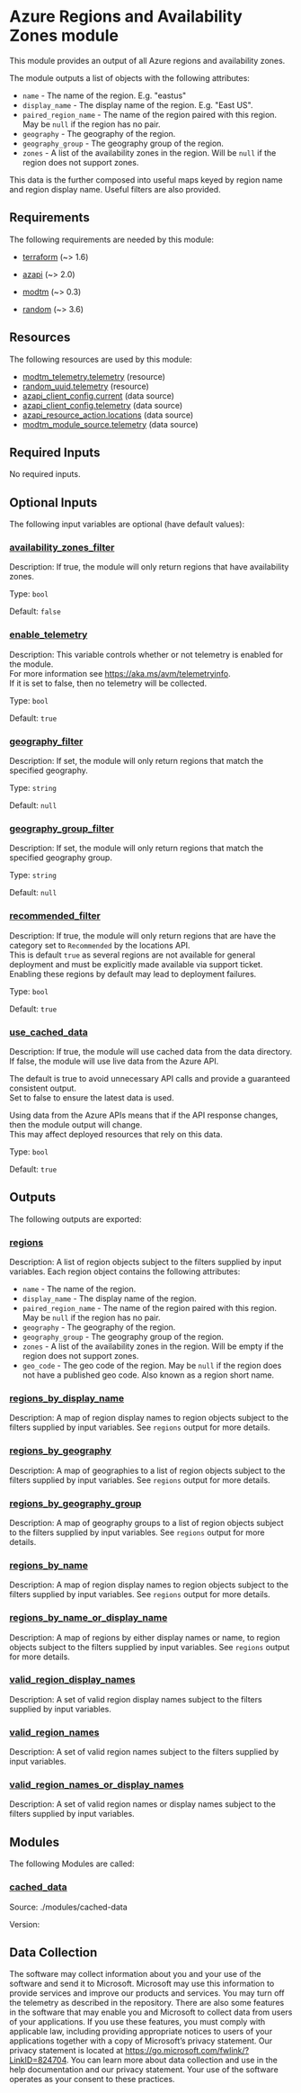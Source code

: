 <!-- BEGIN_TF_DOCS -->
# Azure Regions and Availability Zones module

This module provides an output of all Azure regions and availability zones.

The module outputs a list of objects with the following attributes:

- `name` - The name of the region. E.g. "eastus"
- `display_name` - The display name of the region. E.g. "East US".
- `paired_region_name` - The name of the region paired with this region.  May be `null` if the region has no pair.
- `geography` - The geography of the region.
- `geography_group` - The geography group of the region.
- `zones` - A list of the availability zones in the region. Will be `null` if the region does not support zones.

This data is the further composed into useful maps keyed by region name and region display name.
Useful filters are also provided.

<!-- markdownlint-disable MD033 -->
## Requirements

The following requirements are needed by this module:

- <a name="requirement_terraform"></a> [terraform](#requirement\_terraform) (~> 1.6)

- <a name="requirement_azapi"></a> [azapi](#requirement\_azapi) (~> 2.0)

- <a name="requirement_modtm"></a> [modtm](#requirement\_modtm) (~> 0.3)

- <a name="requirement_random"></a> [random](#requirement\_random) (~> 3.6)

## Resources

The following resources are used by this module:

- [modtm_telemetry.telemetry](https://registry.terraform.io/providers/azure/modtm/latest/docs/resources/telemetry) (resource)
- [random_uuid.telemetry](https://registry.terraform.io/providers/hashicorp/random/latest/docs/resources/uuid) (resource)
- [azapi_client_config.current](https://registry.terraform.io/providers/azure/azapi/latest/docs/data-sources/client_config) (data source)
- [azapi_client_config.telemetry](https://registry.terraform.io/providers/azure/azapi/latest/docs/data-sources/client_config) (data source)
- [azapi_resource_action.locations](https://registry.terraform.io/providers/azure/azapi/latest/docs/data-sources/resource_action) (data source)
- [modtm_module_source.telemetry](https://registry.terraform.io/providers/azure/modtm/latest/docs/data-sources/module_source) (data source)

<!-- markdownlint-disable MD013 -->
## Required Inputs

No required inputs.

## Optional Inputs

The following input variables are optional (have default values):

### <a name="input_availability_zones_filter"></a> [availability\_zones\_filter](#input\_availability\_zones\_filter)

Description: If true, the module will only return regions that have availability zones.

Type: `bool`

Default: `false`

### <a name="input_enable_telemetry"></a> [enable\_telemetry](#input\_enable\_telemetry)

Description: This variable controls whether or not telemetry is enabled for the module.  
For more information see https://aka.ms/avm/telemetryinfo.  
If it is set to false, then no telemetry will be collected.

Type: `bool`

Default: `true`

### <a name="input_geography_filter"></a> [geography\_filter](#input\_geography\_filter)

Description: If set, the module will only return regions that match the specified geography.

Type: `string`

Default: `null`

### <a name="input_geography_group_filter"></a> [geography\_group\_filter](#input\_geography\_group\_filter)

Description: If set, the module will only return regions that match the specified geography group.

Type: `string`

Default: `null`

### <a name="input_recommended_filter"></a> [recommended\_filter](#input\_recommended\_filter)

Description: If true, the module will only return regions that are have the category set to `Recommended` by the locations API.  
This is default `true` as several regions are not available for general deployment and must be explicitly made available via support ticket.  
Enabling these regions by default may lead to deployment failures.

Type: `bool`

Default: `true`

### <a name="input_use_cached_data"></a> [use\_cached\_data](#input\_use\_cached\_data)

Description: If true, the module will use cached data from the data directory. If false, the module will use live data from the Azure API.

The default is true to avoid unnecessary API calls and provide a guaranteed consistent output.  
Set to false to ensure the latest data is used.

Using data from the Azure APIs means that if the API response changes, then the module output will change.  
This may affect deployed resources that rely on this data.

Type: `bool`

Default: `true`

## Outputs

The following outputs are exported:

### <a name="output_regions"></a> [regions](#output\_regions)

Description: A list of region objects subject to the filters supplied by input variables. Each region object contains the following attributes:

- `name` - The name of the region.
- `display_name` - The display name of the region.
- `paired_region_name` - The name of the region paired with this region. May be `null` if the region has no pair.
- `geography` - The geography of the region.
- `geography_group` - The geography group of the region.
- `zones` - A list of the availability zones in the region. Will be empty if the region does not support zones.
- `geo_code` - The geo code of the region. May be `null` if the region does not have a published geo code. Also known as a region short name.

### <a name="output_regions_by_display_name"></a> [regions\_by\_display\_name](#output\_regions\_by\_display\_name)

Description: A map of region display names to region objects subject to the filters supplied by input variables. See `regions` output for more details.

### <a name="output_regions_by_geography"></a> [regions\_by\_geography](#output\_regions\_by\_geography)

Description: A map of geographies to a list of region objects subject to the filters supplied by input variables. See `regions` output for more details.

### <a name="output_regions_by_geography_group"></a> [regions\_by\_geography\_group](#output\_regions\_by\_geography\_group)

Description: A map of geography groups to a list of region objects subject to the filters supplied by input variables. See `regions` output for more details.

### <a name="output_regions_by_name"></a> [regions\_by\_name](#output\_regions\_by\_name)

Description: A map of region display names to region objects subject to the filters supplied by input variables. See `regions` output for more details.

### <a name="output_regions_by_name_or_display_name"></a> [regions\_by\_name\_or\_display\_name](#output\_regions\_by\_name\_or\_display\_name)

Description: A map of regions by either display names or name, to region objects subject to the filters supplied by input variables. See `regions` output for more details.

### <a name="output_valid_region_display_names"></a> [valid\_region\_display\_names](#output\_valid\_region\_display\_names)

Description: A set of valid region display names subject to the filters supplied by input variables.

### <a name="output_valid_region_names"></a> [valid\_region\_names](#output\_valid\_region\_names)

Description: A set of valid region names subject to the filters supplied by input variables.

### <a name="output_valid_region_names_or_display_names"></a> [valid\_region\_names\_or\_display\_names](#output\_valid\_region\_names\_or\_display\_names)

Description: A set of valid region names or display names subject to the filters supplied by input variables.

## Modules

The following Modules are called:

### <a name="module_cached_data"></a> [cached\_data](#module\_cached\_data)

Source: ./modules/cached-data

Version:

<!-- markdownlint-disable-next-line MD041 -->
## Data Collection

The software may collect information about you and your use of the software and send it to Microsoft. Microsoft may use this information to provide services and improve our products and services. You may turn off the telemetry as described in the repository. There are also some features in the software that may enable you and Microsoft to collect data from users of your applications. If you use these features, you must comply with applicable law, including providing appropriate notices to users of your applications together with a copy of Microsoft’s privacy statement. Our privacy statement is located at <https://go.microsoft.com/fwlink/?LinkID=824704>. You can learn more about data collection and use in the help documentation and our privacy statement. Your use of the software operates as your consent to these practices.
<!-- END_TF_DOCS -->